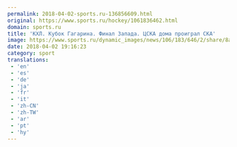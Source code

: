 ```yaml
---
permalink: 2018-04-02-sports.ru-136856609.html
original: https://www.sports.ru/hockey/1061836462.html
domain: sports.ru
title: 'КХЛ. Кубок Гагарина. Финал Запада. ЦСКА дома проиграл СКА'
image: https://www.sports.ru/dynamic_images/news/106/183/646/2/share/8a4444.png
date: 2018-04-02 19:16:23
category: sport
translations: 
 - 'en'
 - 'es'
 - 'de'
 - 'ja'
 - 'fr'
 - 'it'
 - 'zh-CN'
 - 'zh-TW'
 - 'ar'
 - 'pt'
 - 'hy'
---
```



